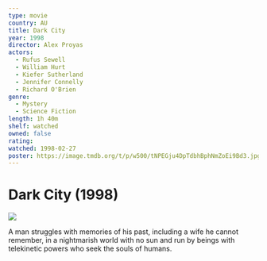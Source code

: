 ```yaml
---
type: movie
country: AU
title: Dark City
year: 1998
director: Alex Proyas
actors:
  - Rufus Sewell
  - William Hurt
  - Kiefer Sutherland
  - Jennifer Connelly
  - Richard O'Brien
genre:
  - Mystery
  - Science Fiction
length: 1h 40m
shelf: watched
owned: false
rating:
watched: 1998-02-27
poster: https://image.tmdb.org/t/p/w500/tNPEGju4DpTdbhBphNmZoEi9Bd3.jpg
---
```


# Dark City (1998)

![](https://image.tmdb.org/t/p/w500/tNPEGju4DpTdbhBphNmZoEi9Bd3.jpg)

A man struggles with memories of his past, including a wife he cannot remember, in a nightmarish world with no sun and run by beings with telekinetic powers who seek the souls of humans.